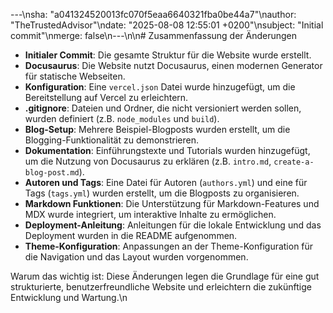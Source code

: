 ---\nsha: "a041324520013fc070f5eaa6640321fba0be44a7"\nauthor: "TheTrustedAdvisor"\ndate: "2025-08-08 12:55:01 +0200"\nsubject: "Initial commit"\nmerge: false\n---\n\n# Zusammenfassung der Änderungen

- **Initialer Commit**: Die gesamte Struktur für die Website wurde erstellt.
- **Docusaurus**: Die Website nutzt Docusaurus, einen modernen Generator für statische Webseiten.
- **Konfiguration**: Eine `vercel.json` Datei wurde hinzugefügt, um die Bereitstellung auf Vercel zu erleichtern.
- **.gitignore**: Dateien und Ordner, die nicht versioniert werden sollen, wurden definiert (z.B. `node_modules` und `build`).
- **Blog-Setup**: Mehrere Beispiel-Blogposts wurden erstellt, um die Blogging-Funktionalität zu demonstrieren.
- **Dokumentation**: Einführungstexte und Tutorials wurden hinzugefügt, um die Nutzung von Docusaurus zu erklären (z.B. `intro.md`, `create-a-blog-post.md`).
- **Autoren und Tags**: Eine Datei für Autoren (`authors.yml`) und eine für Tags (`tags.yml`) wurden erstellt, um die Blogposts zu organisieren.
- **Markdown Funktionen**: Die Unterstützung für Markdown-Features und MDX wurde integriert, um interaktive Inhalte zu ermöglichen.
- **Deployment-Anleitung**: Anleitungen für die lokale Entwicklung und das Deployment wurden in die README aufgenommen.
- **Theme-Konfiguration**: Anpassungen an der Theme-Konfiguration für die Navigation und das Layout wurden vorgenommen.

Warum das wichtig ist: Diese Änderungen legen die Grundlage für eine gut strukturierte, benutzerfreundliche Website und erleichtern die zukünftige Entwicklung und Wartung.\n